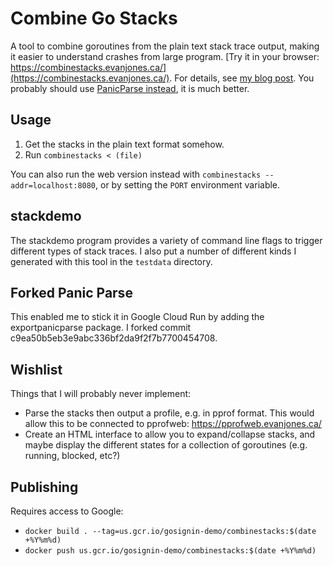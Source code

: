 # Combine Go Stacks

A tool to combine goroutines from the plain text stack trace output, making it easier to understand crashes from large program. [Try it in your browser: https://combinestacks.evanjones.ca/](https://combinestacks.evanjones.ca/). For details, see [my blog post](https://www.evanjones.ca/go-stack-traces.html). You probably should use [PanicParse instead](https://github.com/maruel/panicparse), it is much better.


## Usage

1. Get the stacks in the plain text format somehow.
2. Run `combinestacks < (file)`

You can also run the web version instead with `combinestacks --addr=localhost:8080`, or by setting the `PORT` environment variable.


## stackdemo

The stackdemo program provides a variety of command line flags to trigger different types of stack traces. I also put a number of different kinds I generated with this tool in the `testdata` directory.


## Forked Panic Parse

This enabled me to stick it in Google Cloud Run by adding the exportpanicparse package. I forked commit c9ea50b5eb3e9abc336bf2da9f2f7b7700454708.


## Wishlist

Things that I will probably never implement:

* Parse the stacks then output a profile, e.g. in pprof format. This would allow this to be connected to pprofweb: https://pprofweb.evanjones.ca/
* Create an HTML interface to allow you to expand/collapse stacks, and maybe display the different states for a collection of goroutines (e.g. running, blocked, etc?)


## Publishing

Requires access to Google:

* `docker build . --tag=us.gcr.io/gosignin-demo/combinestacks:$(date +%Y%m%d)`
* `docker push us.gcr.io/gosignin-demo/combinestacks:$(date +%Y%m%d)`
